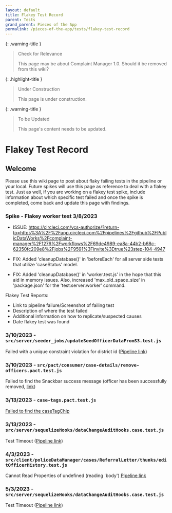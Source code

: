 ```yaml
---
layout: default
title: Flakey Test Record
parent: Tests
grand_parent: Pieces of the App
permalink: /pieces-of-the-app/tests/flakey-test-record
---
```


{: .warning-title }
> Check for Relevance
>
> This page may be about Complaint Manager 1.0. Should it be removed from this wiki?

{: .highlight-title }
> Under Construction
>
> This page is under construction.

{: .warning-title }
> To be Updated
>
> This page's content needs to be updated.

# Flakey Test Record

## Welcome

Please use this wiki page to post about flaky failing tests in the pipeline or your local. Future spikes will use this page as reference to deal with a flakey test. Just as well, if you are working on a flakey test spike, include information about which specific test failed and once the spike is completed, come back and update this page with findings. 

### Spike - Flakey worker test 3/8/2023

- ISSUE: https://circleci.com/vcs-authorize/?return-to=https%3A%2F%2Fapp.circleci.com%2Fpipelines%2Fgithub%2FPublicDataWorks%2Fcomplaint-manager%2F1276%2Fworkflows%2F69de4989-ea8a-44b2-b68c-62350fc209e8%2Fjobs%2F9591%3Finvite%3Dtrue%23step-104-4947

- FIX: Added 'cleanupDatabase()' in 'beforeEach' for all server side tests that utilize 'caseStatus' model.

- FIX: Added 'cleanupDatabase()' in 'worker.test.js' in the hope that this aid in memory issues. Also, increased 'max_old_space_size' in 'package.json' for the 'test:server:worker' command.

Flakey Test Reports:

- Link to pipeline failure/Screenshot of failing test
- Description of where the test failed
- Additional information on how to replicate/suspected causes
- Date flakey test was found

### 3/10/2023 - `src/server/seeder_jobs/updateSeedOfficerDataFromS3.test.js`

Failed with a unique constraint violation for district id ([Pipeline link](https://circleci.com/vcs-authorize/?return-to=https%3A%2F%2Fapp.circleci.com%2Fpipelines%2Fgithub%2FPublicDataWorks%2Fcomplaint-manager%2F1624%2Fworkflows%2Feb950cf2-cb85-46d3-bd5d-9113260d8b97%2Fjobs%2F11166%3Finvite%3Dtrue%23step-104-2233))

### 3/10/2023 - `src/pact/consumer/case-details/remove-officers.pact.test.js`

Failed to find the Snackbar success message (officer has been successfully removed, [link](https://circleci.com/vcs-authorize/?return-to=https%3A%2F%2Fapp.circleci.com%2Fpipelines%2Fgithub%2FPublicDataWorks%2Fcomplaint-manager%2F1625%2Fworkflows%2F7b536d76-0819-4ac0-902c-f7879a91d585%2Fjobs%2F11174%3Finvite%3Dtrue%23step-104-4697))

### 3/13/2023 - `case-tags.pact.test.js`
[Failed to find the caseTagChip](https://circleci.com/vcs-authorize/?return-to=https%3A%2F%2Fapp.circleci.com%2Fpipelines%2Fgithub%2FPublicDataWorks%2Fcomplaint-manager%2F1637%2Fworkflows%2Fd8478d15-ad7b-4780-aacf-499ea58b631c%2Fjobs%2F11228%3Finvite%3Dtrue%23step-104-4862)

### 3/13/2023 - `src/server/sequelizeHooks/dataChangeAuditHooks.case.test.js`

Test Timeout ([Pipeline link](https://circleci.com/vcs-authorize/?return-to=https%3A%2F%2Fapp.circleci.com%2Fpipelines%2Fgithub%2FPublicDataWorks%2Fcomplaint-manager%2F1642%2Fworkflows%2F4433055b-2774-4fd4-b8ac-6517261443e5%2Fjobs%2F11300%3Finvite%3Dtrue%23step-104-3555))

### 4/3/2023 - `src/client/policeDataManager/cases/ReferralLetter/thunks/editOfficerHistory.test.js`

Cannot Read Properties of undefined (reading 'body') [Pipeline link](https://circleci.com/vcs-authorize/?return-to=https%3A%2F%2Fapp.circleci.com%2Fpipelines%2Fgithub%2FPublicDataWorks%2Fcomplaint-manager%2F1766%2Fworkflows%2F6bcc56f5-4112-4564-9180-69a4390b7109%2Fjobs%2F12007%3Finvite%3Dtrue%23step-104-4191)

### 5/3/2023 - `src/server/sequelizeHooks/dataChangeAuditHooks.case.test.js`

Test Timeout ([Pipeline link](https://app.circleci.com/pipelines/github/PublicDataWorks/complaint-manager/1941/workflows/9ea9aae2-30cb-4761-a419-a93147b5574e/jobs/13163/parallel-runs/0/steps/0-104))
